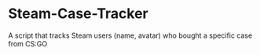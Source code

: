 # Steam-Case-Tracker
A script that tracks Steam users (name, avatar) who bought a specific case from CS:GO
